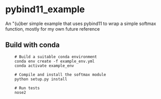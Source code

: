 # pybind11_example
An \"{u}ber simple example that uses pybind11 to wrap a simple softmax function, mostly for my own future reference

## Build with conda
```
    # Build a suitable conda environment
    conda env create -f example_env.yml
    conda activate example_env

    # Compile and install the softmax module
    python setup.py install

    # Run tests
    nose2
```
